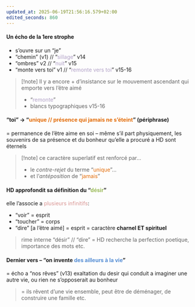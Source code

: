 ```yaml
---
updated_at: 2025-06-19T21:56:16.579+02:00
edited_seconds: 860
---
```

#### Un écho de la 1ere strophe 
- s’ouvre sur un “je”
- “chemin” (v1) // “<font color="#b2a2c7">sillage</font>” v14
- “ombres” v2 // “<font color="#b2a2c7">nuit</font>” v15
- “monte vers toi” v1 // “<font color="#b2a2c7">remonte vers toi</font>” v15-16

> [!note] Il y a encore + d’insistance sur le mouvement ascendant qui emporte vers l’être aimé 
> - “<font color="#b2a2c7">remonte</font>”
> - blancs typographiques v15-16

#### “toi” → “<font color="#e36c09">unique // présence qui jamais ne s’éteint</font>” (périphrase)
= permanence de l’être aime en soi – même s’il part physiquement, les souvenirs de sa présence et du bonheur qu’elle a procuré a HD sont éternels 

> [!note] ce caractère superlatif est renforcé par…
> - le *contre-rejet* du terme “<font color="#e36c09">unique</font>”…
> - et l’*antéposition* de “<font color="#e36c09">jamais</font>”

#### HD approfondit sa définition du “<font color="#9bbb59">désir</font>”
elle l’associe a <font color="#d99694">plusieurs infinitifs</font>:  
- “voir” = esprit
- “toucher” = corps
- “dire” [a l’être aimé] = esprit
= caractère **charnel ET spirituel** 

> rime interne “désir” // “dire” = HD recherche la perfection poetique, importance des mots etc.

#### Dernier vers  – “on invente <font color="#548dd4">des ailleurs à la vie</font>”
= écho a “nos rêves” (v13)
exaltation du desir qui conduit a imaginer une autre vie, ou rien ne s’opposerait au bonheur
> = ils rêvent d’une vie ensemble, peut être de déménager, de construire une famille etc.
